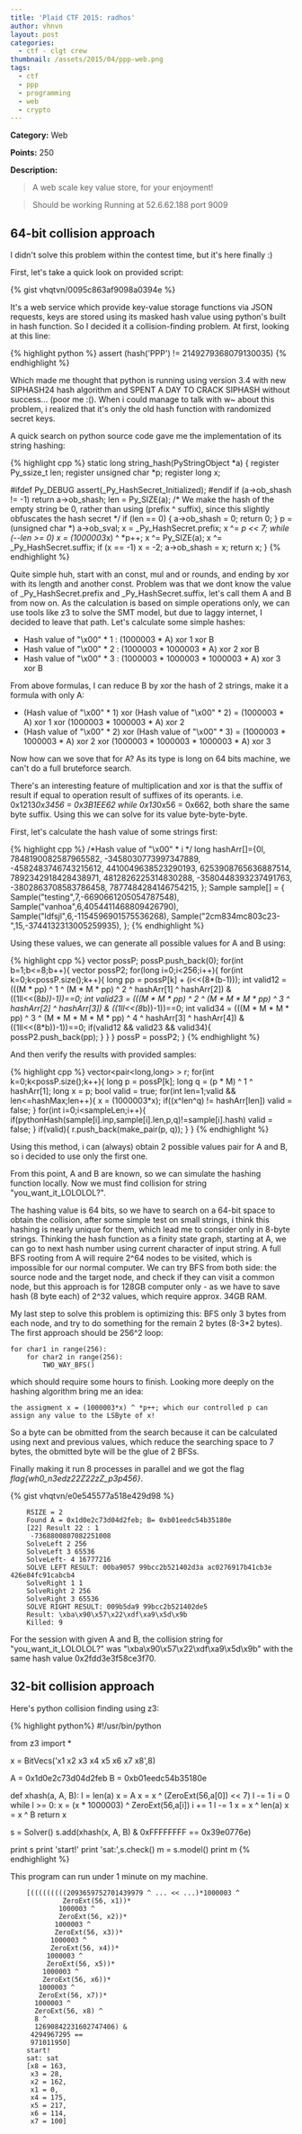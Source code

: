 ```yaml
---
title: 'Plaid CTF 2015: radhos'
author: vhnvn
layout: post
categories:
  - ctf - clgt crew
thumbnail: /assets/2015/04/ppp-web.png
tags:
  - ctf
  - ppp
  - programming
  - web
  - crypto
---
```


**Category:** Web

**Points:** 250

**Description:**

> A web scale key value store, for your enjoyment!

> Should be working
> Running at 52.6.62.188 port 9009

## 64-bit collision approach

I didn't solve this problem within the contest time, but it's here finally :)

First, let's take a quick look on provided script:

{% gist vhqtvn/0095c863af9098a0394e %}

It's a web service which provide key-value storage functions via JSON requests, keys are stored using its masked hash value using python's built in hash function. So I decided it a collision-finding problem. At first, looking at this line:

{% highlight python %}
assert (hash('PPP') != 2149279368079130035)
{% endhighlight %}

Which made me thought that python is running using version 3.4 with new SIPHASH24 hash algorithm and SPENT A DAY TO CRACK SIPHASH without success... (poor me :(). When i could manage to talk with w~ about this problem, i realized that it's only the old hash function with randomized secret keys.

A quick search on python source code gave me the implementation of its string hashing:

{% highlight cpp %}
static long
string_hash(PyStringObject *a)
{
    register Py_ssize_t len;
    register unsigned char *p;
    register long x;

#ifdef Py_DEBUG
    assert(_Py_HashSecret_Initialized);
#endif
    if (a->ob_shash != -1)
        return a->ob_shash;
    len = Py_SIZE(a);
    /*
      We make the hash of the empty string be 0, rather than using
      (prefix ^ suffix), since this slightly obfuscates the hash secret
    */
    if (len == 0) {
        a->ob_shash = 0;
        return 0;
    }
    p = (unsigned char *) a->ob_sval;
    x = _Py_HashSecret.prefix;
    x ^= *p << 7;
    while (--len >= 0)
        x = (1000003*x) ^ *p++;
    x ^= Py_SIZE(a);
    x ^= _Py_HashSecret.suffix;
    if (x == -1)
        x = -2;
    a->ob_shash = x;
    return x;
}
{% endhighlight %}

Quite simple huh, start with an const, mul and or rounds, and ending by xor with its length and another const. Problem was that we dont know the value of _Py_HashSecret.prefix and _Py_HashSecret.suffix, let's call them A and B from now on. As the calculation is based on simple operations only, we can use tools like z3 to solve the SMT model, but due to laggy internet, I decided to leave that path. Let's calculate some simple hashes:

* Hash value of "\x00" * 1 : (1000003 * A) xor 1 xor B
* Hash value of "\x00" * 2 : (1000003 * 1000003 * A) xor 2 xor B
* Hash value of "\x00" * 3 : (1000003 * 1000003 * 1000003 * A) xor 3 xor B

From above formulas, I can reduce B by xor the hash of 2 strings, make it a formula with only A:

* (Hash value of "\x00" * 1) xor (Hash value of "\x00" * 2) = (1000003 * A) xor 1 xor (1000003 * 1000003 * A) xor 2
* (Hash value of "\x00" * 2) xor (Hash value of "\x00" * 3) = (1000003 * 1000003 * A) xor 2 xor (1000003 * 1000003 * 1000003 * A) xor 3

Now how can we sove that for A? As its type is long on 64 bits machine, we can't do a full bruteforce search.

There's an interesting feature of multiplication and xor is that the suffix of result if equal to operation result of suffixes of its operants. i.e. 0x1213*0x3456 = 0x3B1EE62 while 0x13*0x56 = 0x662, both share the same byte suffix. Using this we can solve for its value byte-byte-byte.

First, let's calculate the hash value of some strings first:

{% highlight cpp %}
/*Hash value of "\x00" * i */
long hashArr[]={0l,
7848190082587965582,
-3458030773997347889,
-4582483746743215612,
4410049638523290193,
6253908765636887514,
7892342918428438971,
4812826225314830288,
-3580448393237491763,
-3802863708583786458,
7877484284146754215,
};
Sample sample[] = {
	 Sample("testing",7,-6690661205054787548),
	 Sample("vanhoa",6,4054411468809426790),
	 Sample("ldfsjl",6,-1154596901575536268),
	 Sample("2cm834mc803c23-",15,-3744132313005259935),
};
{% endhighlight %}

Using these values, we can generate all possible values for A and B using:

{% highlight cpp %}
vector<long> possP;
possP.push_back(0);
for(int b=1;b<=8;b++){
    vector<long> possP2;
    for(long i=0;i<256;i++){
        for(int k=0;k<possP.size();k++){
            long pp = possP[k] + (i<<(8*(b-1)));
            int valid12 = (((M * pp) ^ 1 ^ (M * M * pp) ^ 2 ^ hashArr[1] ^ hashArr[2]) & ((1ll<<(8*b))-1))==0;
            int valid23 = (((M * M * pp) ^ 2 ^ (M * M * M * pp) ^ 3 ^ hashArr[2] ^ hashArr[3]) & ((1ll<<(8*b))-1))==0;
            int valid34 = (((M * M * M * pp) ^ 3 ^ (M * M * M * M * pp) ^ 4 ^ hashArr[3] ^ hashArr[4]) & ((1ll<<(8*b))-1))==0;
            if(valid12 && valid23 && valid34){
                possP2.push_back(pp);
            }
        }
    }
    possP = possP2;
}
{% endhighlight %}

And then verify the results with provided samples:

{% highlight cpp %}
vector<pair<long,long> > r;
for(int k=0;k<possP.size();k++){
    long p = possP[k];
    long q = (p * M) ^ 1 ^ hashArr[1];
    long x = p;
    bool valid = true;
    for(int len=1;valid && len<=hashMax;len++){
        x = (1000003*x);
        if((x^len^q) != hashArr[len]) valid = false;
    }
    for(int i=0;i<sampleLen;i++){
        if(pythonHash(sample[i].inp,sample[i].len,p,q)!=sample[i].hash) valid = false;
    }
    if(valid){
        r.push_back(make_pair(p, q));
    }
}
{% endhighlight %}

Using this method, i can (always) obtain 2 possible values pair for A and B, so i decided to use only the first one.

From this point, A and B are known, so we can simulate the hashing function locally. Now we must find collision for string "you_want_it_LOLOLOL?".

The hashing value is 64 bits, so we have to search on a 64-bit space to obtain the collision, after some simple test on small strings, i think this hashing is nearly unique for them, which lead me to consider only in 8-byte strings. Thinking the hash function as a finity state graph, starting at A, we can go to next hash number using current character of input string. A full BFS rooting from A will require 2^64 nodes to be visited, which is impossible for our normal computer. We can try BFS from both side: the source node and the target node, and check if they can visit a common node, but this approach is for 128GB computer only - as  we have to save hash (8 byte each) of 2^32 values, which require approx. 34GB RAM.

My last step to solve this problem is optimizing this: BFS only 3 bytes from each node, and try to do something for the remain 2 bytes (8-3*2 bytes). The first approach should be 256^2 loop:

    for char1 in range(256):
        for char2 in range(256):
            TWO_WAY_BFS()

which should require some hours to finish. Looking more deeply on the hashing algorithm bring me an idea:

    the assigment x = (1000003*x) ^ *p++; which our controlled p can assign any value to the LSByte of x!

So a byte can be obmitted from the search because it can be calculated using next and previous values, which reduce the searching space to 7 bytes, the obmitted byte will be the glue of 2 BFSs.

Finally making it run 8 processes in parallel and we got the flag *flag{wh0_n3edz22Z22zZ_p3p456}*.

{% gist vhqtvn/e0e545577a518e429d98 %}

        RSIZE = 2
        Found A = 0x1d0e2c73d04d2feb; B= 0xb01eedc54b35180e
        [22] Result 22 : 1
         -7368800807082251008
        SolveLeft 2 256
        SolveLeft 3 65536
        SolveLeft- 4 16777216
        SOLVE LEFT RESULT: 00ba9057 99bcc2b521402d3a ac0276917b41cb3e 426e84fc91cabcb4
        SolveRight 1 1
        SolveRight 2 256
        SolveRight 3 65536
        SOLVE RIGHT RESULT: 009b5da9 99bcc2b521402de5
        Result: \xba\x90\x57\x22\xdf\xa9\x5d\x9b
        Killed: 9

For the session with given A and B, the collision string for "you_want_it_LOLOLOL?" was "\xba\x90\x57\x22\xdf\xa9\x5d\x9b" with the same hash value 0x2fdd3e3f58ce3f70.


## 32-bit collision approach

Here's python collision finding using z3:

{% highlight python%}
#!/usr/bin/python

from z3 import *

x = BitVecs('x1 x2 x3 x4 x5 x6 x7 x8',8)

A = 0x1d0e2c73d04d2feb
B = 0xb01eedc54b35180e

def xhash(a, A, B):
    l = len(a)
    x = A
    x = x ^ (ZeroExt(56,a[0]) << 7)
    l -= 1
    i = 0
    while l >= 0:
        x = (x * 1000003) ^ ZeroExt(56,a[i])
        i += 1
        l -= 1
    x = x ^ len(a)
    x = x ^ B
    return x

s = Solver()
s.add(xhash(x, A, B) & 0xFFFFFFFF == 0x39e0776e)

print s
print 'start!'
print 'sat:',s.check()
m = s.model()
print m
{% endhighlight %}

This program can run under 1 minute on my machine.

        [(((((((((2093659752701439979 ^ ... << ...)*1000003 ^
                 ZeroExt(56, x1))*
                1000003 ^
                ZeroExt(56, x2))*
               1000003 ^
               ZeroExt(56, x3))*
              1000003 ^
              ZeroExt(56, x4))*
             1000003 ^
             ZeroExt(56, x5))*
            1000003 ^
            ZeroExt(56, x6))*
           1000003 ^
           ZeroExt(56, x7))*
          1000003 ^
          ZeroExt(56, x8) ^
          8 ^
          12690842231602747406) &
         4294967295 ==
         971011950]
        start!
        sat: sat
        [x8 = 163,
         x3 = 28,
         x2 = 162,
         x1 = 0,
         x4 = 175,
         x5 = 217,
         x6 = 114,
         x7 = 100]
